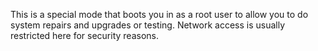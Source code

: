 This is a special mode that boots you in as a root user to allow you to do system repairs and upgrades or testing. Network access is usually restricted here for security reasons.
